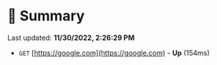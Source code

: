 # 📖 Summary
Last updated: **11/30/2022, 2:26:29 PM**

- `GET` [https://google.com](https://google.com) - **Up** (154ms)
